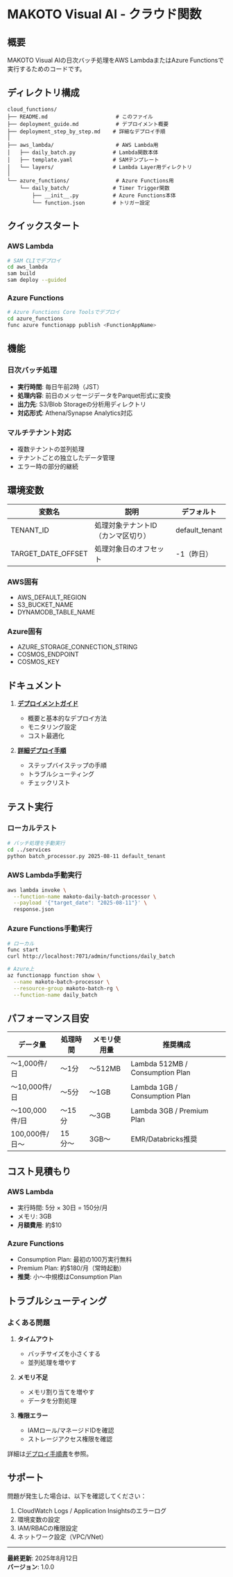 # MAKOTO Visual AI - クラウド関数

## 概要

MAKOTO Visual AIの日次バッチ処理をAWS LambdaまたはAzure Functionsで実行するためのコードです。

## ディレクトリ構成

```
cloud_functions/
├── README.md                      # このファイル
├── deployment_guide.md            # デプロイメント概要
├── deployment_step_by_step.md    # 詳細なデプロイ手順
│
├── aws_lambda/                    # AWS Lambda用
│   ├── daily_batch.py            # Lambda関数本体
│   ├── template.yaml             # SAMテンプレート
│   └── layers/                   # Lambda Layer用ディレクトリ
│
└── azure_functions/               # Azure Functions用
    └── daily_batch/              # Timer Trigger関数
        ├── __init__.py           # Azure Functions本体
        └── function.json         # トリガー設定
```

## クイックスタート

### AWS Lambda

```bash
# SAM CLIでデプロイ
cd aws_lambda
sam build
sam deploy --guided
```

### Azure Functions

```bash
# Azure Functions Core Toolsでデプロイ
cd azure_functions
func azure functionapp publish <FunctionAppName>
```

## 機能

### 日次バッチ処理
- **実行時間**: 毎日午前2時（JST）
- **処理内容**: 前日のメッセージデータをParquet形式に変換
- **出力先**: S3/Blob Storageの分析用ディレクトリ
- **対応形式**: Athena/Synapse Analytics対応

### マルチテナント対応
- 複数テナントの並列処理
- テナントごとの独立したデータ管理
- エラー時の部分的継続

## 環境変数

| 変数名 | 説明 | デフォルト |
|--------|------|-----------|
| TENANT_ID | 処理対象テナントID（カンマ区切り） | default_tenant |
| TARGET_DATE_OFFSET | 処理対象日のオフセット | -1（昨日） |

### AWS固有
- AWS_DEFAULT_REGION
- S3_BUCKET_NAME
- DYNAMODB_TABLE_NAME

### Azure固有
- AZURE_STORAGE_CONNECTION_STRING
- COSMOS_ENDPOINT
- COSMOS_KEY

## ドキュメント

1. **[デプロイメントガイド](deployment_guide.md)**
   - 概要と基本的なデプロイ方法
   - モニタリング設定
   - コスト最適化

2. **[詳細デプロイ手順](deployment_step_by_step.md)**
   - ステップバイステップの手順
   - トラブルシューティング
   - チェックリスト

## テスト実行

### ローカルテスト

```bash
# バッチ処理を手動実行
cd ../services
python batch_processor.py 2025-08-11 default_tenant
```

### AWS Lambda手動実行

```bash
aws lambda invoke \
  --function-name makoto-daily-batch-processor \
  --payload '{"target_date": "2025-08-11"}' \
  response.json
```

### Azure Functions手動実行

```bash
# ローカル
func start
curl http://localhost:7071/admin/functions/daily_batch

# Azure上
az functionapp function show \
  --name makoto-batch-processor \
  --resource-group makoto-batch-rg \
  --function-name daily_batch
```

## パフォーマンス目安

| データ量 | 処理時間 | メモリ使用量 | 推奨構成 |
|---------|----------|-------------|----------|
| 〜1,000件/日 | 〜1分 | 〜512MB | Lambda 512MB / Consumption Plan |
| 〜10,000件/日 | 〜5分 | 〜1GB | Lambda 1GB / Consumption Plan |
| 〜100,000件/日 | 〜15分 | 〜3GB | Lambda 3GB / Premium Plan |
| 100,000件/日〜 | 15分〜 | 3GB〜 | EMR/Databricks推奨 |

## コスト見積もり

### AWS Lambda
- 実行時間: 5分 × 30日 = 150分/月
- メモリ: 3GB
- **月額費用**: 約$10

### Azure Functions
- Consumption Plan: 最初の100万実行無料
- Premium Plan: 約$180/月（常時起動）
- **推奨**: 小〜中規模はConsumption Plan

## トラブルシューティング

### よくある問題

1. **タイムアウト**
   - バッチサイズを小さくする
   - 並列処理を増やす

2. **メモリ不足**
   - メモリ割り当てを増やす
   - データを分割処理

3. **権限エラー**
   - IAMロール/マネージドIDを確認
   - ストレージアクセス権限を確認

詳細は[デプロイ手順書](deployment_step_by_step.md#よくある問題と解決方法)を参照。

## サポート

問題が発生した場合は、以下を確認してください：

1. CloudWatch Logs / Application Insightsのエラーログ
2. 環境変数の設定
3. IAM/RBACの権限設定
4. ネットワーク設定（VPC/VNet）

---

**最終更新**: 2025年8月12日  
**バージョン**: 1.0.0
